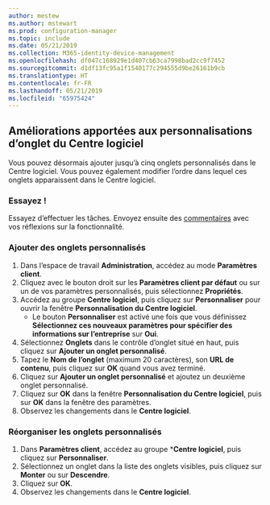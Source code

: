 ```yaml
---
author: mestew
ms.author: mstewart
ms.prod: configuration-manager
ms.topic: include
ms.date: 05/21/2019
ms.collection: M365-identity-device-management
ms.openlocfilehash: df047c168929e1d407cb63ca7998bad2cc9f7452
ms.sourcegitcommit: d1df13fc95a1f1540177c294555d9be26161b9cb
ms.translationtype: HT
ms.contentlocale: fr-FR
ms.lasthandoff: 05/21/2019
ms.locfileid: "65975424"
---
```

## <a name="improvements-to-software-center-tab-customizations"></a>Améliorations apportées aux personnalisations d’onglet du Centre logiciel
<!--4063773-->
Vous pouvez désormais ajouter jusqu’à cinq onglets personnalisés dans le Centre logiciel. Vous pouvez également modifier l’ordre dans lequel ces onglets apparaissent dans le Centre logiciel.

### <a name="try-it-out"></a>Essayez !

Essayez d’effectuer les tâches. Envoyez ensuite des [commentaires](/sccm/core/understand/find-help#product-feedback) avec vos réflexions sur la fonctionnalité.

### <a name="add-custom-tabs"></a>Ajouter des onglets personnalisés

1. Dans l’espace de travail **Administration**, accédez au mode **Paramètres client**. 
1. Cliquez avec le bouton droit sur les **Paramètres client par défaut** ou sur un de vos paramètres personnalisés, puis sélectionnez **Propriétés**.
1. Accédez au groupe **Centre logiciel**, puis cliquez sur **Personnaliser** pour ouvrir la fenêtre **Personnalisation du Centre logiciel**.
   - Le bouton **Personnaliser** est activé une fois que vous définissez **Sélectionnez ces nouveaux paramètres pour spécifier des informations sur l’entreprise** sur **Oui**.
1. Sélectionnez **Onglets** dans le contrôle d’onglet situé en haut, puis cliquez sur **Ajouter un onglet personnalisé**.
1. Tapez le **Nom de l’onglet** (maximum 20 caractères), son **URL de contenu**, puis cliquez sur **OK** quand vous avez terminé.
1. Cliquez sur **Ajouter un onglet personnalisé** et ajoutez un deuxième onglet personnalisé.
1. Cliquez sur **OK** dans la fenêtre **Personnalisation du Centre logiciel**, puis sur **OK** dans la fenêtre des paramètres.  
1. Observez les changements dans le **Centre logiciel**.

### <a name="reorder-custom-tabs"></a>Réorganiser les onglets personnalisés

1. Dans **Paramètres client**, accédez au groupe ***Centre logiciel**, puis cliquez sur **Personnaliser**.
1. Sélectionnez un onglet dans la liste des onglets visibles, puis cliquez sur **Monter** ou sur **Descendre**.
1. Cliquez sur **OK**.
1. Observez les changements dans le **Centre logiciel**.